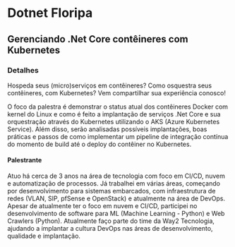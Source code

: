 # Dotnet Floripa

## Gerenciando .Net Core contêineres com Kubernetes

### Detalhes

Hospeda seus (micro)serviços em contêineres? Como osquestra seus contêineres, com Kubernetes? Vem compartilhar sua experiência conosco!

O foco da palestra é demonstrar o status atual dos contêineres Docker com kernel do Linux e como é feito a implantação de serviços .Net Core e sua orquestração
através do Kubernetes utilizando o AKS (Azure Kubernetes Service). Além disso, serão analisadas possíveis implantações, boas práticas e passos
de como implementar um pipeline de integração contínua do momento de build até o deploy do contêiner no Kubernetes.


#### Palestrante

Atuo há cerca de 3 anos na área de tecnologia com foco em CI/CD, nuvem e automatização de processos.
Já trabalhei em várias áreas, começando por desenvolvimento para sistemas embarcados, com infraestrutura de redes
(VLAN, SIP, pfSense e OpenStack) e atualmente na área de DevOps. Apesar de atualmente ter o foco em nuvem e CI/CD, participei
no desenvolvimento de software para ML (Machine Learning - Python) e Web Crawlers (Python). Atualmente faço parte do time
da Way2 Tecnologia, ajudando a implantar a cultura DevOps nas áreas de desenvolvimento, qualidade e implantação.
